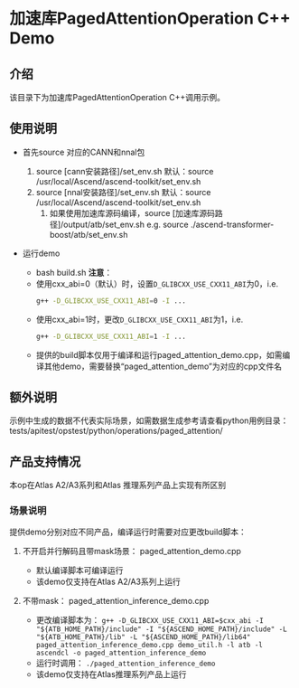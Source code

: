 # 加速库PagedAttentionOperation C++ Demo
## 介绍
该目录下为加速库PagedAttentionOperation C++调用示例。

## 使用说明
- 首先source 对应的CANN和nnal包
    1. source [cann安装路径]/set_env.sh
        默认：source /usr/local/Ascend/ascend-toolkit/set_env.sh
    2. source [nnal安装路径]/set_env.sh
        默认：source /usr/local/Ascend/ascend-toolkit/set_env.sh
        1. 如果使用加速库源码编译，source [加速库源码路径]/output/atb/set_env.sh
        e.g. source ./ascend-transformer-boost/atb/set_env.sh

- 运行demo
    - bash build.sh
    **注意**：
    - 使用cxx_abi=0（默认）时，设置`D_GLIBCXX_USE_CXX11_ABI`为0，i.e.
        ```sh
        g++ -D_GLIBCXX_USE_CXX11_ABI=0 -I ...
        ```
    - 使用cxx_abi=1时，更改`D_GLIBCXX_USE_CXX11_ABI`为1，i.e.
        ```sh
        g++ -D_GLIBCXX_USE_CXX11_ABI=1 -I ...
        ```
    - 提供的build脚本仅用于编译和运行paged_attention_demo.cpp，如需编译其他demo，需要替换“paged_attention_demo”为对应的cpp文件名

## 额外说明
示例中生成的数据不代表实际场景，如需数据生成参考请查看python用例目录：
tests/apitest/opstest/python/operations/paged_attention/

## 产品支持情况
本op在Atlas A2/A3系列和Atlas 推理系列产品上实现有所区别

### 场景说明
提供demo分别对应不同产品，编译运行时需要对应更改build脚本：
1. 不开启并行解码且带mask场景：
    paged_attention_demo.cpp
    - 默认编译脚本可编译运行
    - 该demo仅支持在Atlas A2/A3系列上运行

2. 不带mask：
    paged_attention_inference_demo.cpp
    - 更改编译脚本为：
    `g++ -D_GLIBCXX_USE_CXX11_ABI=$cxx_abi -I "${ATB_HOME_PATH}/include" -I "${ASCEND_HOME_PATH}/include" -L "${ATB_HOME_PATH}/lib" -L "${ASCEND_HOME_PATH}/lib64" paged_attention_inference_demo.cpp demo_util.h -l atb -l ascendcl -o paged_attention_inference_demo`
    - 运行时调用：
    `./paged_attention_inference_demo`
    - 该demo仅支持在Atlas推理系列产品上运行
